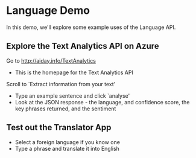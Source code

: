 # Language Demo
In this demo, we'll explore some example uses of the Language API.

## Explore the Text Analytics API on Azure
Go to http://aiday.info/TextAnalytics
* This is the homepage for the Text Analytics API

Scroll to `Extract information from your text'
* Type an example sentence and click `analyse'
* Look at the JSON response - the language, and confidence score, the key phrases returned, and the sentiment

## Test out the Translator App
* Select a foreign language if you know one
* Type a phrase and translate it into English